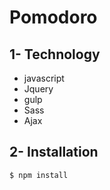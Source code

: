# Pomodoro

## 1- Technology
- javascript
- Jquery
- gulp
- Sass
- Ajax

## 2- Installation
```
$ npm install
```
